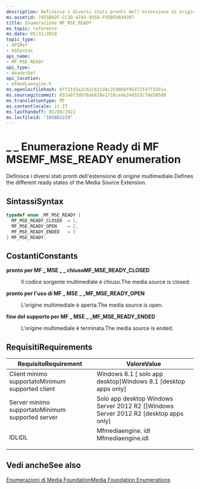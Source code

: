 ```yaml
---
description: Definisce i diversi stati pronti dell'estensione di origine multimediale.
ms.assetid: 7455B92F-CC2D-4743-935D-F5EBFD834397
title: Enumerazione MF_MSE_READY
ms.topic: reference
ms.date: 05/31/2018
topic_type:
- APIRef
- kbSyntax
api_name:
- MF_MSE_READY
api_type:
- HeaderDef
api_location:
- mfmediaengine.h
ms.openlocfilehash: bff2155a2cb2cb21d4c25d868f95472f47f15b1a
ms.sourcegitcommit: 831e8f3db78ab820e1710cede244553c70e50500
ms.translationtype: MT
ms.contentlocale: it-IT
ms.lasthandoff: 01/08/2021
ms.locfileid: "103882229"
---
```

# <a name="mf_mse_ready-enumeration"></a><span data-ttu-id="98506-103">\_ \_ Enumerazione Ready di MF MSE</span><span class="sxs-lookup"><span data-stu-id="98506-103">MF\_MSE\_READY enumeration</span></span>

<span data-ttu-id="98506-104">Definisce i diversi stati pronti dell'estensione di origine multimediale.</span><span class="sxs-lookup"><span data-stu-id="98506-104">Defines the different ready states of the Media Source Extension.</span></span>

## <a name="syntax"></a><span data-ttu-id="98506-105">Sintassi</span><span class="sxs-lookup"><span data-stu-id="98506-105">Syntax</span></span>


```C++
typedef enum _MF_MSE_READY { 
  MF_MSE_READY_CLOSED  = 1,
  MF_MSE_READY_OPEN    = 2,
  MF_MSE_READY_ENDED   = 3
} MF_MSE_READY;
```



## <a name="constants"></a><span data-ttu-id="98506-106">Costanti</span><span class="sxs-lookup"><span data-stu-id="98506-106">Constants</span></span>

<dl> <dt>

<span data-ttu-id="98506-107"><span id="MF_MSE_READY_CLOSED"></span><span id="mf_mse_ready_closed"></span>**pronto per MF \_ MSE \_ \_ chiuso**</span><span class="sxs-lookup"><span data-stu-id="98506-107"><span id="MF_MSE_READY_CLOSED"></span><span id="mf_mse_ready_closed"></span>**MF\_MSE\_READY\_CLOSED**</span></span>
</dt> <dd>

<span data-ttu-id="98506-108">Il codice sorgente multimediale è chiuso.</span><span class="sxs-lookup"><span data-stu-id="98506-108">The media source is closed.</span></span>

</dd> <dt>

<span data-ttu-id="98506-109"><span id="MF_MSE_READY_OPEN"></span><span id="mf_mse_ready_open"></span>**pronto per l'uso di MF \_ MSE \_ \_**</span><span class="sxs-lookup"><span data-stu-id="98506-109"><span id="MF_MSE_READY_OPEN"></span><span id="mf_mse_ready_open"></span>**MF\_MSE\_READY\_OPEN**</span></span>
</dt> <dd>

<span data-ttu-id="98506-110">L'origine multimediale è aperta.</span><span class="sxs-lookup"><span data-stu-id="98506-110">The media source is open.</span></span>

</dd> <dt>

<span data-ttu-id="98506-111"><span id="MF_MSE_READY_ENDED"></span><span id="mf_mse_ready_ended"></span>**fine del supporto per MF \_ MSE \_ \_**</span><span class="sxs-lookup"><span data-stu-id="98506-111"><span id="MF_MSE_READY_ENDED"></span><span id="mf_mse_ready_ended"></span>**MF\_MSE\_READY\_ENDED**</span></span>
</dt> <dd>

<span data-ttu-id="98506-112">L'origine multimediale è terminata.</span><span class="sxs-lookup"><span data-stu-id="98506-112">The media source is ended.</span></span>

</dd> </dl>

## <a name="requirements"></a><span data-ttu-id="98506-113">Requisiti</span><span class="sxs-lookup"><span data-stu-id="98506-113">Requirements</span></span>



| <span data-ttu-id="98506-114">Requisito</span><span class="sxs-lookup"><span data-stu-id="98506-114">Requirement</span></span> | <span data-ttu-id="98506-115">Valore</span><span class="sxs-lookup"><span data-stu-id="98506-115">Value</span></span> |
|-------------------------------------|----------------------------------------------------------------------------------------------|
| <span data-ttu-id="98506-116">Client minimo supportato</span><span class="sxs-lookup"><span data-stu-id="98506-116">Minimum supported client</span></span><br/> | <span data-ttu-id="98506-117">Windows 8.1 \[ solo app desktop\]</span><span class="sxs-lookup"><span data-stu-id="98506-117">Windows 8.1 \[desktop apps only\]</span></span><br/>                                                 |
| <span data-ttu-id="98506-118">Server minimo supportato</span><span class="sxs-lookup"><span data-stu-id="98506-118">Minimum supported server</span></span><br/> | <span data-ttu-id="98506-119">Solo app desktop Windows Server 2012 R2 \[\]</span><span class="sxs-lookup"><span data-stu-id="98506-119">Windows Server 2012 R2 \[desktop apps only\]</span></span><br/>                                      |
| <span data-ttu-id="98506-120">IDL</span><span class="sxs-lookup"><span data-stu-id="98506-120">IDL</span></span><br/>                      | <dl> <span data-ttu-id="98506-121"><dt>Mfmediaengine. idl</dt></span><span class="sxs-lookup"><span data-stu-id="98506-121"><dt>Mfmediaengine.idl</dt></span></span> </dl> |



## <a name="see-also"></a><span data-ttu-id="98506-122">Vedi anche</span><span class="sxs-lookup"><span data-stu-id="98506-122">See also</span></span>

<dl> <dt>

[<span data-ttu-id="98506-123">Enumerazioni di Media Foundation</span><span class="sxs-lookup"><span data-stu-id="98506-123">Media Foundation Enumerations</span></span>](media-foundation-enumerations.md)
</dt> </dl>

 

 




